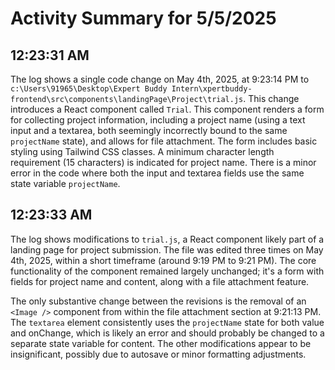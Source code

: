 # Activity Summary for 5/5/2025

## 12:23:31 AM
The log shows a single code change on May 4th, 2025, at 9:23:14 PM to `c:\Users\91965\Desktop\Expert Buddy Intern\xpertbuddy-frontend\src\components\landingPage\Project\trial.js`.  This change introduces a React component called `Trial`. This component renders a form for collecting project information, including a project name (using a text input and a textarea, both seemingly incorrectly bound to the same `projectName` state), and allows for file attachment.  The form includes basic styling using Tailwind CSS classes.  A minimum character length requirement (15 characters) is indicated for project name.  There is a minor error in the code where both the input and textarea fields use the same state variable `projectName`.


## 12:23:33 AM
The log shows modifications to `trial.js`, a React component likely part of a landing page for project submission.  The file was edited three times on May 4th, 2025, within a short timeframe (around 9:19 PM to 9:21 PM).  The core functionality of the component remained largely unchanged; it's a form with fields for project name and content, along with a file attachment feature.

The only substantive change between the revisions is the removal of an `<Image />` component from within the file attachment section at 9:21:13 PM. The `textarea` element consistently uses the `projectName` state for both value and onChange, which is likely an error and should probably be changed to a separate state variable for content.  The other modifications appear to be insignificant, possibly due to autosave or minor formatting adjustments.
